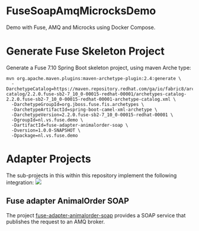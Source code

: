 # FuseSoapAmqMicrocksDemo
Demo with Fuse, AMQ and Microcks using Docker Compose.

# Generate Fuse Skeleton Project

Generate a Fuse 7.10 Spring Boot skeleton project, using maven Arche type:

    mvn org.apache.maven.plugins:maven-archetype-plugin:2.4:generate \
      -DarchetypeCatalog=https://maven.repository.redhat.com/ga/io/fabric8/archetypes/archetypes-catalog/2.2.0.fuse-sb2-7_10_0-00015-redhat-00001/archetypes-catalog-2.2.0.fuse-sb2-7_10_0-00015-redhat-00001-archetype-catalog.xml \
      -DarchetypeGroupId=org.jboss.fuse.fis.archetypes \
      -DarchetypeArtifactId=spring-boot-camel-xml-archetype \
      -DarchetypeVersion=2.2.0.fuse-sb2-7_10_0-00015-redhat-00001 \
      -DgroupId=nl.vs.fuse.demo \
      -DartifactId=fuse-adapter-animalorder-soap \
      -Dversion=1.0.0-SNAPSHOT \
      -Dpackage=nl.vs.fuse.demo

# Adapter Projects
The sub-projects in this within this repository implement the following integration:
<image src="images/SOAP-PubSub-SOAP.png"/>

## Fuse adapter AnimalOrder SOAP
The project [fuse-adapter-animalorder-soap](fuse-adapter-animalorder-soap/README.md) provides a SOAP service that publishes the request to an AMQ broker.


